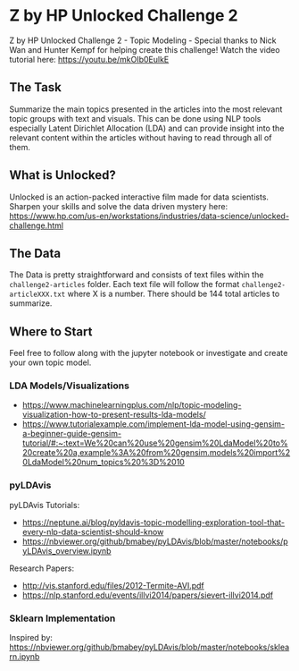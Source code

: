 # Z by HP Unlocked Challenge 2
Z by HP Unlocked Challenge 2 - Topic Modeling - Special thanks to Nick Wan and Hunter Kempf for helping create this challenge! 
Watch the video tutorial here: https://youtu.be/mkOIb0EulkE

## The Task

Summarize the main topics presented in the articles into the most relevant topic groups with text and visuals. This can be done using NLP tools especially Latent Dirichlet Allocation (LDA) and can provide insight into the relevant content within the articles without having to read through all of them.

## What is Unlocked?
Unlocked is an action-packed interactive film made for data scientists. Sharpen your skills and solve the data driven mystery here: https://www.hp.com/us-en/workstations/industries/data-science/unlocked-challenge.html

## The Data

The Data is pretty straightforward and consists of text files within the `challenge2-articles` folder. Each text file will follow the format `challenge2-articleXXX.txt` where X is a number. There should be 144 total articles to summarize.

## Where to Start

Feel free to follow along with the jupyter notebook or investigate and create your own topic model.

### LDA Models/Visualizations
* https://www.machinelearningplus.com/nlp/topic-modeling-visualization-how-to-present-results-lda-models/
* https://www.tutorialexample.com/implement-lda-model-using-gensim-a-beginner-guide-gensim-tutorial/#:~:text=We%20can%20use%20gensim%20LdaModel%20to%20create%20a,example%3A%20from%20gensim.models%20import%20LdaModel%20num_topics%20%3D%2010

### pyLDAvis

pyLDAvis Tutorials:
* https://neptune.ai/blog/pyldavis-topic-modelling-exploration-tool-that-every-nlp-data-scientist-should-know
* https://nbviewer.org/github/bmabey/pyLDAvis/blob/master/notebooks/pyLDAvis_overview.ipynb

Research Papers:
* http://vis.stanford.edu/files/2012-Termite-AVI.pdf
* https://nlp.stanford.edu/events/illvi2014/papers/sievert-illvi2014.pdf

### Sklearn Implementation
Inspired by: https://nbviewer.org/github/bmabey/pyLDAvis/blob/master/notebooks/sklearn.ipynb
